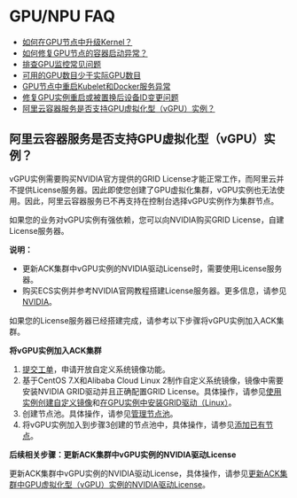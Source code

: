 # GPU/NPU FAQ

-   [如何在GPU节点中升级Kernel？](https://www.alibabacloud.com/help/zh/faq-detail/123756.htm)
-   [如何修复GPU节点的容器启动异常？](https://www.alibabacloud.com/help/zh/faq-detail/123771.htm)
-   [排查GPU监控常见问题](/intl.zh-CN/Kubernetes集群用户指南/GPU/NPU/GPU运维管理/排查GPU监控常见问题.md)
-   [可用的GPU数目少于实际GPU数目](~~144735~~)
-   [GPU节点中重启Kubelet和Docker服务异常](~~123771~~)
-   [修复GPU实例重启或被置换后设备ID变更问题](/intl.zh-CN/Kubernetes集群用户指南/GPU/NPU/GPU运维管理/修复GPU实例重启或被置换后设备ID变更问题.md)
-   [阿里云容器服务是否支持GPU虚拟化型（vGPU）实例？](#section_ug2_7io_hhw)

## 阿里云容器服务是否支持GPU虚拟化型（vGPU）实例？

vGPU实例需要购买NVIDIA官方提供的GRID License才能正常工作，而阿里云并不提供License服务器。因此即使您创建了GPU虚拟化集群，vGPU实例也无法使用。因此，阿里云容器服务已不再支持在控制台选择vGPU实例作为集群节点。

如果您的业务对vGPU实例有强依赖，您可以向NVIDIA购买GRID License，自建License服务器。

**说明：**

-   更新ACK集群中vGPU实例的NVIDIA驱动License时，需要使用License服务器。
-   购买ECS实例并参考NVIDIA官网教程搭建License服务器。更多信息，请参见[NVIDIA](https://www.nvidia.com/object/nvidia-enterprise-account.html?spm=a2c4g.11186623.2.10.3fac7d8fHWP47f)。

如果您的License服务器已经搭建完成，请参考以下步骤将vGPU实例加入ACK集群。

**将vGPU实例加入ACK集群**

1.  [提交工单](https://workorder-intl.console.aliyun.com/console.htm)，申请开放自定义系统镜像功能。
2.  基于CentOS 7.X和Alibaba Cloud Linux 2制作自定义系统镜像，镜像中需要安装NVIDIA GRID驱动并且正确配置GRID License。具体操作，请参见[使用实例创建自定义镜像](/intl.zh-CN/镜像/自定义镜像/创建自定义镜像/使用实例创建自定义镜像.md)和[在GPU实例中安装GRID驱动（Linux）](/intl.zh-CN/实例/选择实例规格/GPU计算型/在GPU实例中安装GRID驱动（Linux）.md)。
3.  创建节点池。具体操作，请参见[管理节点池](/intl.zh-CN/Kubernetes集群用户指南/节点与节点池/节点池/管理节点池.md)。
4.  将vGPU实例加入到步骤3创建的节点池中，具体操作，请参见[添加已有节点](/intl.zh-CN/Kubernetes集群用户指南/节点与节点池/节点/添加已有节点.md)。

**后续相关步骤：更新ACK集群中vGPU实例的NVIDIA驱动License**

更新ACK集群中vGPU实例的NVIDIA驱动License，具体操作，请参见[更新ACK集群中GPU虚拟化型（vGPU）实例的NVIDIA驱动License](/intl.zh-CN/Kubernetes集群用户指南/GPU/NPU/GPU运维管理/更新vGPU实例的NVIDIA驱动License.md)。

